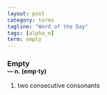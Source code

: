 ```yaml
---
layout: post
category: terms
tagline: "Word of the Day"
tags: [alpha_e]
term: empty
---
```


<h3>Empty<br/> <small>&mdash; n. (emp<span>&middot;</span>ty)</small></h3>
<p><ol>
<li>two consecutive consonants</li>
</ol></p>
